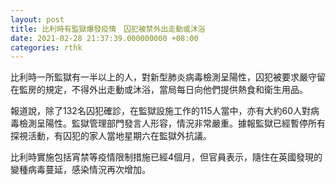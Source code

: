 ```yaml
---
layout: post
title: 比利時有監獄爆發疫情　囚犯被禁外出走動或沐浴
date: 2021-02-28 21:37:39.000000000 +08:00
categories: rthk
---
```


比利時一所監獄有一半以上的人，對新型肺炎病毒檢測呈陽性，囚犯被要求嚴守留在監房的規定，不得外出走動或沐浴，當局每日向他們提供熱食和衛生用品。

報道說，除了132名囚犯確診，在監獄設施工作的115人當中，亦有大約60人對病毒檢測呈陽性。監獄管理部門發言人形容，情況非常嚴重。據報監獄已經暫停所有探視活動，有囚犯的家人當地星期六在監獄外抗議。

比利時實施包括宵禁等疫情限制措施已經4個月，但官員表示，隨住在英國發現的變種病毒蔓延，感染情況再次增加。
